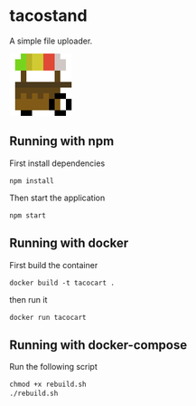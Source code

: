 # tacostand
A simple file uploader.

![icon](https://raw.githubusercontent.com/YOUR-WORST-TACO/tacostand/master/public/images/icon.png)

## Running with npm
First install dependencies
```
npm install
```
Then start the application
```
npm start
```

## Running with docker
First build the container
```
docker build -t tacocart .
```
then run it
```
docker run tacocart
```

## Running with docker-compose
Run the following script
```
chmod +x rebuild.sh
./rebuild.sh
```